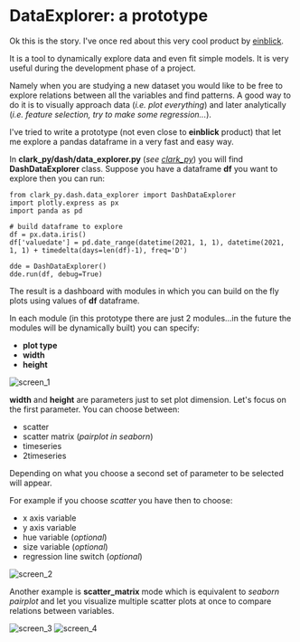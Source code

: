 # DataExplorer: a prototype
Ok this is the story. I've once red about this very cool product by [einblick](https://einblick.ai/).

It is a tool to dynamically explore data and even fit simple models. It is very useful during the development phase of a project.

Namely when you are studying a new dataset you would like to be free to explore relations between all the variables and find patterns. A good way to do it is to visually approach data (*i.e. plot everything*) and later analytically (*i.e. feature selection, try to make some regression...*).


I've tried to write a prototype (not even close to **einblick** product) that let me explore a pandas dataframe in a very fast and easy way.

In **clark_py/dash/data_explorer.py** (*see [clark_py](https://github.com/clarkmaio/clark_py)*) you will find **DashDataExplorer** class.
Suppose you have a dataframe **df** you want to explore then you can run:
    
    from clark_py.dash.data_explorer import DashDataExplorer
    import plotly.express as px
    import panda as pd
    
    # build dataframe to explore
    df = px.data.iris()
    df['valuedate'] = pd.date_range(datetime(2021, 1, 1), datetime(2021, 1, 1) + timedelta(days=len(df)-1), freq='D')

    dde = DashDataExplorer()
    dde.run(df, debug=True)


The result is a dashboard with modules in which you can build on the fly plots using values of **df** dataframe.


In each module (in this prototype there are just 2 modules...in the future the modules will be dynamically built) you can specify:
* **plot type**
* **width**
* **height**

![screen_1](https://raw.githubusercontent.com/clarkmaio/clarkmaio.github.io/main/img/data_explorer/screen_shot_1.PNG)

**width** and **height** are parameters just to set plot dimension. Let's focus on the first parameter.
You can choose between:

* scatter
* scatter matrix (*pairplot in seaborn*)
* timeseries
* 2timeseries

Depending on what you choose a second set of parameter to be selected will appear.

For example if you choose *scatter* you have then to choose:
* x axis variable
* y axis variable
* hue variable (*optional*)
* size variable (*optional*)
* regression line switch (*optional*)

 ![screen_2](https://raw.githubusercontent.com/clarkmaio/clarkmaio.github.io/main/img/data_explorer/screen_shot_2.PNG)



Another example is **scatter_matrix** mode which is equivalent to *seaborn pairplot* and let you visualize multiple scatter plots at once to compare relations between variables.


![screen_3](https://raw.githubusercontent.com/clarkmaio/clarkmaio.github.io/main/img/data_explorer/screen_shot_3.PNG)
![screen_4](https://raw.githubusercontent.com/clarkmaio/clarkmaio.github.io/main/img/data_explorer/screen_shot_4.PNG)

